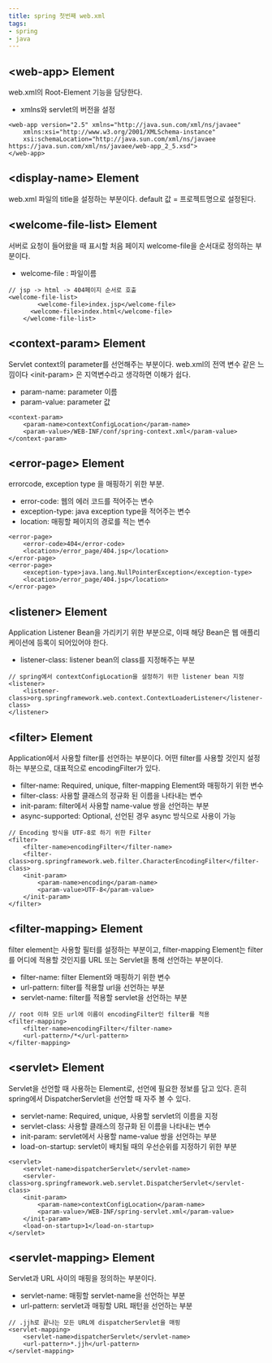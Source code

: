 ```yaml
---
title: spring 첫번째 web.xml
tags:
- spring
- java
---
```


## \<web-app\> Element
web.xml의 Root-Element 기능을 담당한다.
- xmlns와 servlet의 버전을 설정

~~~
<web-app version="2.5" xmlns="http://java.sun.com/xml/ns/javaee"
	xmlns:xsi="http://www.w3.org/2001/XMLSchema-instance"
	xsi:schemaLocation="http://java.sun.com/xml/ns/javaee https://java.sun.com/xml/ns/javaee/web-app_2_5.xsd">
</web-app>
~~~

## \<display-name\> Element
web.xml 파일의 title을 설정하는 부분이다.
default 값 = 프로젝트명으로 설정된다.

## \<welcome-file-list\> Element
서버로 요청이 들어왔을 때 표시할 처음 페이지 welcome-file을 순서대로 정의하는 부분이다.

- welcome-file : 파일이름
	
~~~
// jsp -> html -> 404페이지 순서로 호출
<welcome-file-list>
	    <welcome-file>index.jsp</welcome-file>
      <welcome-file>index.html</welcome-file>
	</welcome-file-list>
~~~

## \<context-param\> Element
Servlet context의 parameter를 선언해주는 부분이다.
web.xml의 전역 변수 같은 느낌이다
\<init-param\> 은 지역변수라고 생각하면 이해가 쉽다.

- param-name: parameter 이름
- param-value: parameter 값
	
~~~
<context-param>
    <param-name>contextConfigLocation</param-name>
    <param-value>/WEB-INF/conf/spring-context.xml</param-value>
</context-param>
~~~

## \<error-page\> Element
errorcode, exception type 을 매핑하기 위한 부분.

- error-code: 웹의 에러 코드를 적어주는 변수
- exception-type: java exception type을 적어주는 변수
- location: 매핑할 페이지의 경로를 적는 변수
	
~~~
<error-page>
    <error-code>404</error-code>
    <location>/error_page/404.jsp</location>
</error-page>
<error-page>
    <exception-type>java.lang.NullPointerException</exception-type>
    <location>/error_page/404.jsp</location>
</error-page>
~~~

## \<listener\> Element
Application Listener Bean을 가리키기 위한 부분으로,
이때 해당 Bean은 웹 애플리케이션에 등록이 되어있어야 한다.

- listener-class: listener bean의 class를 지정해주는 부분
	
~~~
// spring에서 contextConfigLocation을 설정하기 위한 listener bean 지정
<listener>
    <listener-class>org.springframework.web.context.ContextLoaderListener</listener-class>
</listener>
~~~

## \<filter\> Element
Application에서 사용할 filter를 선언하는 부분이다.
어떤 filter를 사용할 것인지 설정하는 부분으로, 대표적으로 encodingFilter가 있다.

- filter-name: Required, unique, filter-mapping Element와 매핑하기 위한 변수
- filter-class: 사용할 클래스의 정규화 된 이름을 나타내는 변수
- init-param: filter에서 사용할 name-value 쌍을 선언하는 부분
- async-supported: Optional, 선언된 경우 async 방식으로 사용이 가능
	
~~~
// Encoding 방식을 UTF-8로 하기 위한 Filter
<filter>
    <filter-name>encodingFilter</filter-name>
    <filter-class>org.springframework.web.filter.CharacterEncodingFilter</filter-class>
    <init-param>
        <param-name>encoding</param-name>
        <param-value>UTF-8</param-value>
    </init-param>
</filter>
~~~

## \<filter-mapping\> Element
filter element는 사용할 필터를 설정하는 부분이고,
filter-mapping Element는 filter를 어디에 적용할 것인지를
URL 또는 Servlet을 통해 선언하는 부분이다.

- filter-name: filter Element와 매핑하기 위한 변수
- url-pattern: filter를 적용할 url을 선언하는 부분
- servlet-name: filter를 적용할 servlet을 선언하는 부분
	
~~~
// root 이하 모든 url에 이름이 encodingFilter인 filter를 적용
<filter-mapping>
    <filter-name>encodingFilter</filter-name>
    <url-pattern>/*</url-pattern>
</filter-mapping>
~~~

## \<servlet\> Element
Servlet을 선언할 때 사용하는 Element로, 선언에 필요한 정보를 담고 있다.
흔히 spring에서 DispatcherServlet을 선언할 때 자주 볼 수 있다.

- servlet-name: Required, unique, 사용할 servlet의 이름을 지정
- servlet-class: 사용할 클래스의 정규화 된 이름을 나타내는 변수
- init-param: servlet에서 사용할 name-value 쌍을 선언하는 부분
- load-on-startup: servlet이 배치될 때의 우선순위를 지정하기 위한 부분
	
~~~
<servlet>
    <servlet-name>dispatcherServlet</servlet-name>
    <servler-class>org.springframework.web.servlet.DispatcherServlet</servlet-class>
    <init-param>
        <param-name>contextConfigLocation</param-name>
        <param-value>/WEB-INF/spring-servlet.xml</param-value>
    </init-param>
    <load-on-startup>1</load-on-startup>
</servlet>
~~~

## \<servlet-mapping\> Element
Servlet과 URL 사이의 매핑을 정의하는 부분이다.

- servlet-name: 매핑할 servlet-name을 선언하는 부분
- url-pattern: servlet과 매핑할 URL 패턴을 선언하는 부분
	
~~~
// .jjh로 끝나는 모든 URL에 dispatcherServlet을 매핑
<servlet-mapping>
    <servlet-name>dispatcherServlet</servlet-name>
    <url-pattern>*.jjh</url-pattern>
</servlet-mapping>
~~~
